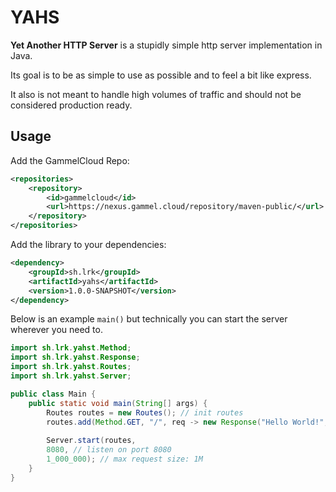 # YAHS

**Yet Another HTTP Server** is a stupidly simple http server implementation in Java. 

Its goal is to be as simple to use as possible and to feel a bit like express.

It also is not meant to handle high volumes of traffic and should not be considered production ready.

## Usage

Add the GammelCloud Repo:

```xml
<repositories>
    <repository>
        <id>gammelcloud</id>
        <url>https://nexus.gammel.cloud/repository/maven-public/</url>
    </repository>
</repositories>
```

Add the library to your dependencies:

```xml
<dependency>
    <groupId>sh.lrk</groupId>
    <artifactId>yahs</artifactId>
    <version>1.0.0-SNAPSHOT</version>
</dependency>
```

Below is an example `main()` but technically you can start the server wherever you need to.

```java
import sh.lrk.yahst.Method;
import sh.lrk.yahst.Response;
import sh.lrk.yahst.Routes;
import sh.lrk.yahst.Server;

public class Main {
    public static void main(String[] args) {
        Routes routes = new Routes(); // init routes
        routes.add(Method.GET, "/", req -> new Response("Hello World!", Response.Status.OK)); // add route
        
        Server.start(routes,
        8080, // listen on port 8080
        1_000_000); // max request size: 1M
    }
}
```
